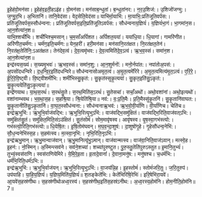 

  
इ॒हेह॑वो॒मन॑सा। इ॒हेह॑व॒इती॒हऽइ॑ह। वो॒मन॑सा। मन॑साब॒न्धुता॑। ब॒न्धुता॑नर:। न॒र॒उ॒शिज॑:। उ॒शिजो॑जग्मु:। ज॒ग्मु॒र॒भि। अ॒भितानि॑। तानि॒वेद॑सा। वेद॒सेति॒वेद॑सा॥ याभि॑र्मा॒याभि॑:। मा॒याभि॒:प्रति॑जूतिवर्पस:। प्रति॑जूतिवर्पस॒स्सौध॑न्वना:। प्रति॑जूतिवर्पस॒इति॒प्रति॑जूतिऽवर्पस:। सौध॑न्वनाय॒ज्ञियं॑। य॒ज्ञियं॑भा॒गं। भा॒गमा॑न॒स। आ॒न॒शेत्या॑न॒श॥  
याभि॒श्शची॑भिः। शची॑भिश्च॒मसान्। च॒म॒साँअपिं॑शत। अपिं॑शत॒यया॑। यया॑धि॒या। धि॒यागां। गामरि॑णीत। अरि॑णीत॒चर्म॑ण:। चर्म॑ण॒इति॒चर्म॑ण:॥ येन॒हरी॑। हरी॒मन॑सा। मन॑सानि॒रत॑क्षत। नि॒रत॑क्षत॒तेन॑। नि॒रत॑क्ष॒तेति॑नि॒:ऽअत॑क्षत। तेन॑देव॒त्वं। दे॒व॒त्वमृ॑भव:। दे॒व॒त्वमिति॑दे॒व॒ऽत्वं। ऋ॒भ॒व॒स्सं। समा॑न॒श। आ॒न॒शेत्या॑न॒श॥  
इन्द्र॑स्यस॒ख्यं। स॒ख्यमृ॒भवः॑। ऋ॒भव॒स्सं। समा॑न॒शु:। आ॒न॒शुर्मनो॑:। मनो॒र्नपा॑त:। नपा॑तोअ॒पस॑:। अ॒पसो॑दधन्विरे। द॒ध॒न्वि॒र॒इति॑दधन्विरे॥ सौध॑न्वनासोअमृत॒त्वं। अ॒मृ॒त॒त्वमे॑रिरे। अ॒मृ॒त॒त्वमित्य॑मृ॒त॒ऽत्वं। ए॒रि॒रे॒। ई॒रि॒रे॒वि॒ष्ट्वी। वि॒ष्ट्वीशमी॑भि:। शमी॑भिस्सु॒कृत॑:। सु॒कृत॑स्सुकृ॒त्यया॑। सु॒कृत॒इति॑सु॒ऽकृत॑:। सु॒कृ॒त्ययेति॑सु॒ऽकृ॒त्यया॑॥  
इन्द्रे॑णयाथ। या॒थ॒स॒रथं॑। स॒रथं॑सु॒ते। स॒रथ॒मिति॑स॒ऽरथं॑। सु॒तेसचा॑। सचाँ॒अथो॑। अथो॒वशा॑नां। अथो॒इत्यथो॑। वशा॑नाम्भवथ। भ॒व॒था॒स॒ह। स॒हश्रि॒या। श्रि॒येति॑श्रि॒या॥ नव॑:। व॒:प्र॒ति॒मैः। प्र॒ति॒मैस्सु॑कृ॒तनि॑। सु॒कृ॒तानि॑वाघत:। सु॒कृ॒तानीति॑सु॒ऽकृ॒तानि॑। वा॒घ॒त॒स्सौध॑न्वना:। सौध॑न्वनाऋ॒भव॑:। ऋ॒भ॒वो॒वी॒र्या॑णि। वी॒र्या॑णिच। चेति॑च॥  
इन्द्र॑ऋ॒भुभि॑:। ऋ॒भुभि॒र्वाज॑वद्भि:। ऋ॒भुभि॒रित्यृ॒भुऽभि॑:। वाज॑वद्भि॒समु॑क्षितं। वाज॑वद्भि॒रिति॒वाज॑वत्ऽभि:। समु॑क्षितंसु॒तं। समु॑क्षित॒मिति॒संऽउ॑क्षितं। सु॒तंसोमं॑। सोम॒मावृ॑षस्व। आवृ॑षस्व। वृ॒ष॒स्वा॒गभ॑स्त्यो:। गभ॑स्त्यो॒रिति॒गभ॑स्त्यो:॥ धि॒येषि॒त:। इ॒षि॒तोम॑घवन्। म॒घ॒व॒न्दा॒शुष॑:। दा॒शुषो॑गृ॒हे। गृ॒हेसौ॑धन्व॒नेभि॑:। सौ॒ध॒न्वनेभि॑स्स॒ह। स॒हम॑त्स्व। म॒त्स्वा॒नृभि॑:। नृभि॒रिति॒नृऽभि॑:।  
इन्द्र॑ऋभु॒मान्। ऋ॒भु॒मान्वाज॑वान्। ऋ॒भु॒मानित्यृ॑भु॒ऽमान्। वाज॑वान्मत्स्व। वाज॑वा॒निति॒वाज॑ऽवान्। मत्स्वे॒ह। इ॒हन॑:। नो॒स्मिन्। अ॒स्मिन्त्सव॑ने। सव॑ने॒शच्या॑। शच्या॑पुरुष्टुत। पु॒रु॒स्तु॒तेति॑पुरुऽस्तुत॥ इ॒मानि॒तुभ्यं॑। तुभ्यं॒स्वस॑राणि। स्वस॑राणियेमिरे। ये॒मि॒रे॒व्र॒ता। व्र॒तादे॒वानां॑। दे॒वाना॒मनु॑ष:। मनु॑षश्च। च॒धर्म॑भि:। धर्म॑भि॒रिति॒धर्म॑ऽभि:॥  
इन्द्र॑ऋ॒भुभि॑:। ऋ॒भुभि॒र्वाज॑यन्। ऋ॒भुभि॒रित्यृ॒भुऽभि॑:। वा॒जय॑न्नि॒ह। इ॒हस्तोमं॑। स्तोमं॑जरि॒तुः। ज॒रि॒तुरुप॑। उप॑याहि। या॒हि॒य॒ज्ञियं॑। य॒ज्ञिय॒मिति॑य॒ज्ञियं॑॥ श॒तङ्केते॑भि:। केते॑भिरिषि॒रेभिः॑। इरि॒षेभि॑रा॒यवे॑। आ॒यवे॑स॒हस्र॑णीथः। स॒हस्र॑णीथोअध्व॒रस्य॑। स॒हस्र॑णीथ॒इति॑स॒हस्र॑ऽनीथ:। अ॒ध्व॒रस्य॒होम॑नि। होम॒नीति॒होम॑नि॥ 7॥  
